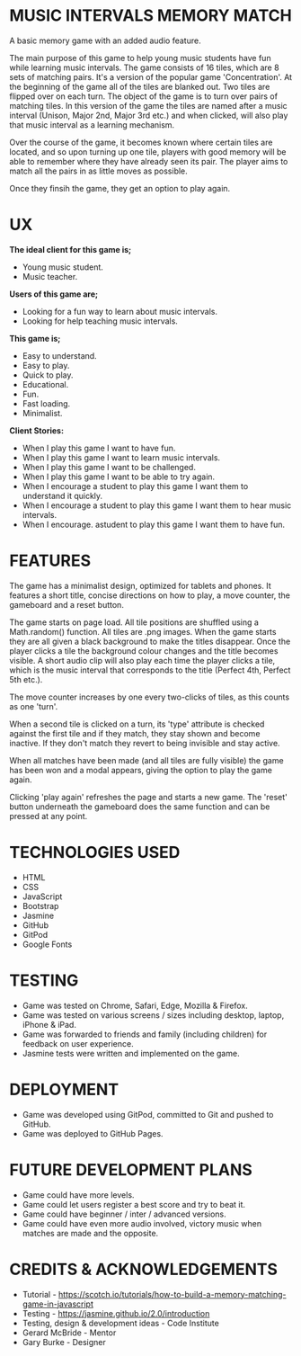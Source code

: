 <h1>MUSIC INTERVALS MEMORY MATCH</h1>
A basic memory game with an added audio feature.

The main purpose of this game to help young music students have fun while learning music intervals. The game consists of 16 tiles, which are 8 sets of matching pairs. It's a version of the popular game 'Concentration'. At the beginning of the game all of the tiles are blanked out. Two tiles are flipped over on each turn. The object of the game is to turn over pairs of matching tiles. In this version of the game the tiles are named after a music interval (Unison, Major 2nd, Major 3rd etc.) and when clicked, will also play that music interval as a learning mechanism.

Over the course of the game, it becomes known where certain tiles are located, and so upon turning up one tile, players with good memory will be able to remember where they have already seen its pair. The player aims to match all the pairs in as little moves as possible.

Once they finsih the game, they get an option to play again.

<h1>UX</h1>
<b>The ideal client for this game is;</b>

* Young music student.
* Music teacher.

<b>Users of this game are;</b>

* Looking for a fun way to learn about music intervals.
* Looking for help teaching music intervals.

<b>This game is;</b>

* Easy to understand.
* Easy to play.
* Quick to play.
* Educational.
* Fun.
* Fast loading.
* Minimalist.

<b>Client Stories:</b>

* When I play this game I want to have fun.
* When I play this game I want to learn music intervals.
* When I play this game I want to be challenged.
* When I play this game I want to be able to try again.
* When I encourage a student to play this game I want them to understand it quickly.
* When I encourage a student to play this game I want them to hear music intervals.
* When I encourage. astudent to play this game I want them to have fun.

<h1>FEATURES</h1>
The game has a minimalist design, optimized for tablets and phones. It features a short title, concise directions on how to play, a move counter, the gameboard and a reset button.

The game starts on page load. All tile positions are shuffled using a Math.random() function. All tiles are .png images. When the game starts they are all given a black background to make the titles disappear. Once the player clicks a tile the background colour changes and the title becomes visible. A short audio clip will also play each time the player clicks a tile, which is the music interval that corresponds to the title (Perfect 4th, Perfect 5th etc.).

The move counter increases by one every two-clicks of tiles, as this counts as one 'turn'.

When a second tile is clicked on a turn, its 'type' attribute is checked against the first tile and if they match, they stay shown and become inactive. If they don't match they revert to being invisible and stay active.

When all matches have been made (and all tiles are fully visible) the game has been won and a modal appears, giving the option to play the game again.

Clicking 'play again' refreshes the page and starts a new game. The 'reset' button underneath the gameboard does the same function and can be pressed at any point.

<h1>TECHNOLOGIES USED</h1>

* HTML
* CSS
* JavaScript
* Bootstrap
* Jasmine
* GitHub
* GitPod
* Google Fonts

<h1>TESTING</h1>

* Game was tested on Chrome, Safari, Edge, Mozilla & Firefox.
* Game was tested on various screens / sizes including desktop, laptop, iPhone & iPad.
* Game was forwarded to friends and family (including children) for feedback on user experience.
* Jasmine tests were written and implemented on the game.

<h1>DEPLOYMENT</h1>

* Game was developed using GitPod, committed to Git and pushed to GitHub.
* Game was deployed to GitHub Pages.

<h1>FUTURE DEVELOPMENT PLANS</h1>

* Game could have more levels.
* Game could let users register a best score and try to beat it.
* Game could have beginner / inter / advanced versions.
* Game could have even more audio involved, victory music when matches are made and the opposite.

<h1>CREDITS & ACKNOWLEDGEMENTS</h1>

* Tutorial - https://scotch.io/tutorials/how-to-build-a-memory-matching-game-in-javascript
* Testing - https://jasmine.github.io/2.0/introduction
* Testing, design & development ideas - Code Institute
* Gerard McBride - Mentor
* Gary Burke - Designer


